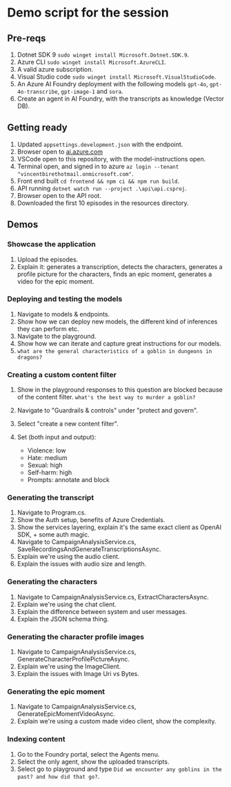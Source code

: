 # Demo script for the session

## Pre-reqs

1. Dotnet SDK 9 `sudo winget install Microsoft.Dotnet.SDK.9`.
1. Azure CLI `sudo winget install Microsoft.AzureCLI`.
1. A valid azure subscription.
1. Visual Studio code `sudo winget install Microsoft.VisualStudioCode`.
1. An Azure AI Foundry deployment with the following models `gpt-4o`, `gpt-4o-transcribe`, `gpt-image-1` and `sora`.
1. Create an agent in AI Foundry, with the transcripts as knowledge (Vector DB).

## Getting ready

1. Updated `appsettings.development.json` with the endpoint.
1. Browser open to [ai.azure.com](https://ai.azure.com)
1. VSCode open to this repository, with the model-instructions open.
1. Terminal open, and signed in to azure `az login --tenant "vincentbirethotmail.onmicrosoft.com"`.
1. Front end built `cd frontend && npm ci && npm run build`.
1. API running `dotnet watch run --project .\api\api.csproj`.
1. Browser open to the API root.
1. Downloaded the first 10 episodes in the resources directory.

## Demos

### Showcase the application

1. Upload the episodes.
1. Explain it: generates a transcription, detects the characters, generates a profile picture for the characters, finds an epic moment, generates a video for the epic moment.

### Deploying and testing the models

1. Navigate to models & endpoints.
1. Show how we can deploy new models, the different kind of inferences they can perform etc.
1. Navigate to the playground.
1. Show how we can iterate and capture great instructions for our models.
1. `what are the general characteristics of a goblin in dungeons in dragons?`

### Creating a custom content filter

1. Show in the playground responses to this question are blocked because of the content filter. `what's the best way to murder a goblin?`
1. Navigate to "Guardrails & controls" under "protect and govern".
1. Select "create a new content filter".
1. Set (both input and output):

   - Violence: low
   - Hate: medium
   - Sexual: high
   - Self-harm: high
   - Prompts: annotate and block

### Generating the transcript

1. Navigate to Program.cs.
1. Show the Auth setup, benefits of Azure Credentials.
1. Show the services layering, explain it's the same exact client as OpenAI SDK, + some auth magic.
1. Navigate to CampaignAnalysisService.cs, SaveRecordingsAndGenerateTranscriptionsAsync.
1. Explain we're using the audio client.
1. Explain the issues with audio size and length.

### Generating the characters

1. Navigate to CampaignAnalysisService.cs, ExtractCharactersAsync.
1. Explain we're using the chat client.
1. Explain the difference between system and user messages.
1. Explain the JSON schema thing.

### Generating the character profile images

1. Navigate to CampaignAnalysisService.cs, GenerateCharacterProfilePictureAsync.
1. Explain we're using the ImageClient.
1. Explain the issues with Image Uri vs Bytes.

### Generating the epic moment

1. Navigate to CampaignAnalysisService.cs, GenerateEpicMomentVideoAsync.
1. Explain we're using a custom made video client, show the complexity.

### Indexing content

1. Go to the Foundry portal, select the Agents menu.
1. Select the only agent, show the uploaded transcripts.
1. Select go to playground and type `Did we encounter any goblins in the past? and how did that go?`.
